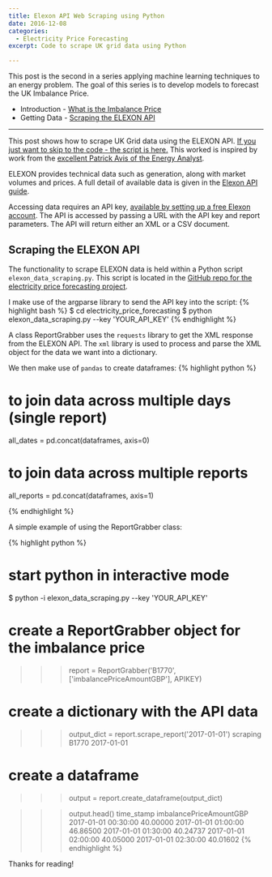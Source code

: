 ```yaml
---
title: Elexon API Web Scraping using Python
date: 2016-12-08
categories:
  - Electricity Price Forecasting
excerpt: Code to scrape UK grid data using Python

---
```

This post is the second in a series applying machine learning techniques to an energy problem.  The goal of this series is to develop models to forecast the UK Imbalance Price.  

- Introduction - [What is the Imbalance Price](http://adgefficiency.com/what-is-the-uk-imbalance-price/)
- Getting Data - [Scraping the ELEXON API](http://adgefficiency.com/elexon-api-web-scraping-using-python/)

---

This post shows how to scrape UK Grid data using the ELEXON API.  [If you just want to skip to the code - the script is here.](https://github.com/ADGEfficiency/electricity_price_forecasting/blob/master/elexon_data_scraping.py)  This worked is inspired by work from the [excellent Patrick Avis of the Energy Analyst](http://energyanalyst.co.uk/).  

ELEXON provides technical data such as generation, along with market volumes and prices. A full detail of available data is given in the [Elexon API guide](https://www.elexon.co.uk/guidance-note/bmrs-api-data-push-user-guide/).

Accessing data requires an API key, [available by setting up a free Elexon account](https://www.elexonportal.co.uk/registration/newuser).  The API is accessed by passing a URL with the API key and report parameters.  The API will return either an XML or a CSV document.

## Scraping the ELEXON API

The functionality to scrape ELEXON data is held within a Python script `elexon_data_scraping.py`.  This script is located in the [GitHub repo for the electricity price forecasting project](https://github.com/ADGEfficiency/electricity_price_forecasting/blob/master/elexon_data_scraping.py).

I make use of the argparse library to send the API key into the script:
{% highlight bash %}
$ cd electricity_price_forecasting
$ python elexon_data_scraping.py --key 'YOUR_API_KEY'
{% endhighlight %}

A class ReportGrabber uses the `requests` library to get the XML response from the ELEXON API.  The `xml` library is used to process and parse the XML object for the data we want into a dictionary.  

We then make use of `pandas` to create dataframes:
{% highlight python %}
#  to join data across multiple days (single report)
all_dates = pd.concat(dataframes, axis=0)

#  to join data across multiple reports
all_reports = pd.concat(dataframes, axis=1)

{% endhighlight %}

A simple example of using the ReportGrabber class:

{% highlight python %}
#  start python in interactive mode
$ python -i elexon_data_scraping.py --key 'YOUR_API_KEY'

#  create a ReportGrabber object for the imbalance price
>>> report = ReportGrabber('B1770', ['imbalancePriceAmountGBP'], APIKEY)

#  create a dictionary with the API data
>>> output_dict = report.scrape_report('2017-01-01')
scraping B1770 2017-01-01

#  create a dataframe
>>> output = report.create_dataframe(output_dict)

>>> output.head()
   time_stamp        imbalancePriceAmountGBP                      
2017-01-01 00:30:00                 40.00000
2017-01-01 01:00:00                 46.86500
2017-01-01 01:30:00                 40.24737
2017-01-01 02:00:00                 40.05000
2017-01-01 02:30:00                 40.01602
{% endhighlight %}



Thanks for reading!
